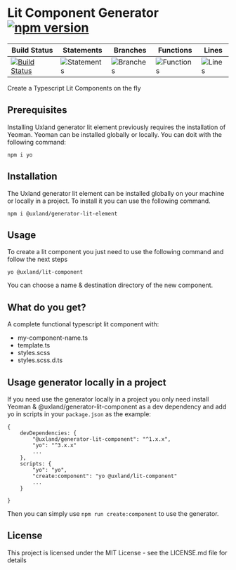 # Lit Component Generator [![npm version](https://badge.fury.io/js/%40uxland%2Fgenerator-lit-component.svg)](https://badge.fury.io/js/%40uxland%2Fgenerator-lit-component)

| Build Status                                                                                                                          | Statements                                    | Branches                                  | Functions                                   | Lines                               |
| ------------------------------------------------------------------------------------------------------------------------------------- | --------------------------------------------- | ----------------------------------------- | ------------------------------------------- | ----------------------------------- |
| [![Build Status](https://api.travis-ci.org/uxland/generator-lit-element.svg)](https://api.travis-ci.org/uxland/generator-lit-element) | ![Statements](https://img.shields.io/badge/Coverage-Unknown%25-brightgreen.svg 'Make me better!') | ![Branches](https://img.shields.io/badge/Coverage-Unknown%25-brightgreen.svg 'Make me better!') | ![Functions](https://img.shields.io/badge/Coverage-Unknown%25-brightgreen.svg 'Make me better!') | ![Lines](https://img.shields.io/badge/Coverage-Unknown%25-brightgreen.svg 'Make me better!') |

Create a Typescript Lit Components on the fly

## Prerequisites

Installing Uxland generator lit element previously requires the installation of Yeoman. Yeoman can be installed globally or locally. You can doit with the following command:

`npm i yo`

## Installation

The Uxland generator lit element can be installed globally on your machine or locally in a project.
To install it you can use the following command.

`npm i @uxland/generator-lit-element`

## Usage

To create a lit component you just need to use the following command and follow the next steps

`yo @uxland/lit-component`

You can choose a name & destination directory of the new component. 

## What do you get?

A complete functional typescript lit component with:

* my-component-name.ts
* template.ts
* styles.scss
* styles.scss.d.ts

## Usage generator locally in a project

If you need use the generator locally in a project you only need install Yeoman & @uxland/generator-lit-component as a dev dependency and add yo in scripts in your `package.json` as the example: 

```
{
    devDependencies: {
        "@uxland/generator-lit-component": "^1.x.x",
        "yo": "^3.x.x"
        ...
    },
    scripts: {
        "yo": "yo",
        "create:component": "yo @uxland/lit-component"
        ...
    }

}
```

Then you can simply use `npm run create:component` to use the generator.

## License

This project is licensed under the MIT License - see the LICENSE.md file for details